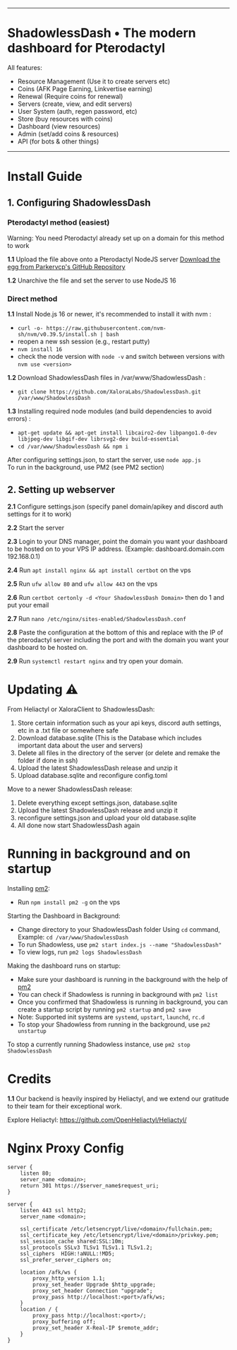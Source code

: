 
<hr>

# ShadowlessDash • The modern dashboard for Pterodactyl

All features:

- Resource Management (Use it to create servers etc)
- Coins (AFK Page Earning, Linkvertise earning)
- Renewal (Require coins for renewal)
- Servers (create, view, and edit servers)
- User System (auth, regen password, etc)
- Store (buy resources with coins)
- Dashboard (view resources)
- Admin (set/add coins & resources)
- API (for bots & other things)


<hr>

# Install Guide

## 1. Configuring ShadowlessDash

### Pterodactyl method (easiest)

Warning: You need Pterodactyl already set up on a domain for this method to work

<strong>1.1</strong> Upload the file above onto a Pterodactyl NodeJS server [Download the egg from Parkervcp's GitHub Repository](https://github.com/parkervcp/eggs/blob/master/generic/nodejs/egg-node-js-generic.json)

<strong>1.2</strong> Unarchive the file and set the server to use NodeJS 16

### Direct method

<strong>1.1</strong> Install Node.js 16 or newer, it's recommended to install it with nvm :

- `curl -o- https://raw.githubusercontent.com/nvm-sh/nvm/v0.39.5/install.sh | bash`
- reopen a new ssh session (e.g., restart putty)
- `nvm install 16`
- check the node version with `node -v` and switch between versions with `nvm use <version>`

<strong>1.2</strong> Download ShadowlessDash files in /var/www/ShadowlessDash :

- `git clone https://github.com/XaloraLabs/ShadowlessDash.git /var/www/ShadowlessDash`

<strong>1.3</strong> Installing required node modules (and build dependencies to avoid errors) :

- `apt-get update && apt-get install libcairo2-dev libpango1.0-dev libjpeg-dev libgif-dev librsvg2-dev build-essential`
- `cd /var/www/ShadowlessDash && npm i`

After configuring settings.json, to start the server, use `node app.js`</br>
To run in the background, use PM2 (see PM2 section)</br>

## 2. Setting up webserver

<strong>2.1</strong> Configure settings.json (specify panel domain/apikey and discord auth settings for it to work)

<strong>2.2</strong> Start the server

<strong>2.3</strong> Login to your DNS manager, point the domain you want your dashboard to be hosted on to your VPS IP address. (Example: dashboard.domain.com 192.168.0.1)

<strong>2.4</strong> Run `apt install nginx && apt install certbot` on the vps

<strong>2.5</strong> Run `ufw allow 80` and `ufw allow 443` on the vps

<strong>2.6</strong> Run `certbot certonly -d <Your ShadowlessDash Domain>` then do 1 and put your email

<strong>2.7</strong> Run `nano /etc/nginx/sites-enabled/ShadowlessDash.conf`

<strong>2.8</strong> Paste the configuration at the bottom of this and replace with the IP of the pterodactyl server including the port and with the domain you want your dashboard to be hosted on.

<strong>2.9</strong> Run `systemctl restart nginx` and try open your domain.


# Updating ⚠️

From Heliactyl or XaloraClient to ShadowlessDash:
1. Store certain information such as your api keys, discord auth settings, etc in a .txt file or somewhere safe
2. Download database.sqlite (This is the Database which includes important data about the user and servers)
3. Delete all files in the directory of the server (or delete and remake the folder if done in ssh)
4. Upload the latest ShadowlessDash release and unzip it
5. Upload database.sqlite and reconfigure config.toml

Move to a newer ShadowlessDash release:
1. Delete everything except settings.json, database.sqlite
2. Upload the latest ShadowlessDash release and unzip it
3. reconfigure settings.json and upload your old database.sqlite
4. All done now start ShadowlessDash again

# Running in background and on startup
Installing [pm2](https://github.com/Unitech/pm2):
- Run `npm install pm2 -g` on the vps

Starting the Dashboard in Background:
- Change directory to your ShadowlessDash folder Using `cd` command, Example: `cd /var/www/ShadowlessDash` 
- To run Shadowless, use `pm2 start index.js --name "ShadowlessDash"`
- To view logs, run `pm2 logs ShadowlessDash`

Making the dashboard runs on startup:
- Make sure your dashboard is running in the background with the help of [pm2](https://github.com/Unitech/pm2)
- You can check if Shadowless is running in background with `pm2 list`
- Once you confirmed that Shadowless is running in background, you can create a startup script by running `pm2 startup` and `pm2 save`
- Note: Supported init systems are `systemd`, `upstart`, `launchd`, `rc.d`
- To stop your Shadowless from running in the background, use `pm2 unstartup`

To stop a currently running Shadowless instance, use `pm2 stop ShadowlessDash`

# Credits
<strong>1.1</strong> Our backend is heavily inspired by Heliactyl, and we extend our gratitude to their team for their exceptional work.

Explore Heliactyl: https://github.com/OpenHeliactyl/Heliactyl/


# Nginx Proxy Config

```Nginx
server {
    listen 80;
    server_name <domain>;
    return 301 https://$server_name$request_uri;
}

server {
    listen 443 ssl http2;
    server_name <domain>;

    ssl_certificate /etc/letsencrypt/live/<domain>/fullchain.pem;
    ssl_certificate_key /etc/letsencrypt/live/<domain>/privkey.pem;
    ssl_session_cache shared:SSL:10m;
    ssl_protocols SSLv3 TLSv1 TLSv1.1 TLSv1.2;
    ssl_ciphers  HIGH:!aNULL:!MD5;
    ssl_prefer_server_ciphers on;

    location /afk/ws {
        proxy_http_version 1.1;
        proxy_set_header Upgrade $http_upgrade;
        proxy_set_header Connection "upgrade";
        proxy_pass http://localhost:<port>/afk/ws;
    }
    location / {
        proxy_pass http://localhost:<port>/;
        proxy_buffering off;
        proxy_set_header X-Real-IP $remote_addr;
    }
}

